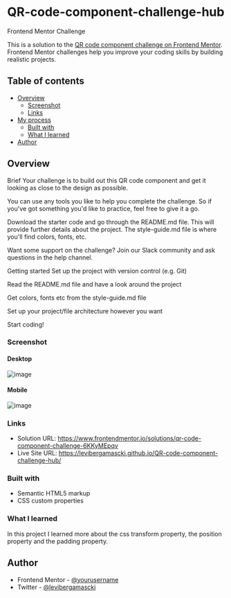 # QR-code-component-challenge-hub
Frontend Mentor Challenge

This is a solution to the [QR code component challenge on Frontend Mentor](https://www.frontendmentor.io/challenges/qr-code-component-iux_sIO_H). Frontend Mentor challenges help you improve your coding skills by building realistic projects. 

## Table of contents

- [Overview](#overview)
  - [Screenshot](#screenshot)
  - [Links](#links)
- [My process](#my-process)
  - [Built with](#built-with)
  - [What I learned](#what-i-learned)
- [Author](#author)



## Overview

Brief
Your challenge is to build out this QR code component and get it looking as close to the design as possible.

You can use any tools you like to help you complete the challenge. So if you've got something you'd like to practice, feel free to give it a go.

Download the starter code and go through the README.md file. This will provide further details about the project. The style-guide.md file is where you'll find colors, fonts, etc.

Want some support on the challenge? Join our Slack community and ask questions in the help channel.

Getting started
Set up the project with version control (e.g. Git)

Read the README.md file and have a look around the project

Get colors, fonts etc from the style-guide.md file

Set up your project/file architecture however you want

Start coding!

### Screenshot

  #### Desktop
![image](https://user-images.githubusercontent.com/82347503/153737151-8b293a49-c996-4157-b5fd-1efc3ea36545.png)
  #### Mobile
  ![image](https://user-images.githubusercontent.com/82347503/153737197-8df745a5-9781-4049-8238-73dd2a198282.png)


### Links

- Solution URL: https://www.frontendmentor.io/solutions/qr-code-component-challenge-6KKyMEpqv
- Live Site URL: https://levibergamascki.github.io/QR-code-component-challenge-hub/


### Built with

- Semantic HTML5 markup
- CSS custom properties


### What I learned

In this project I learned more about the css transform property, the position property and the padding property.


## Author

- Frontend Mentor - [@yourusername](https://www.frontendmentor.io/profile/levibergamascki)
- Twitter - [@levibergamascki](https://www.twitter.com/levibergamascki)

